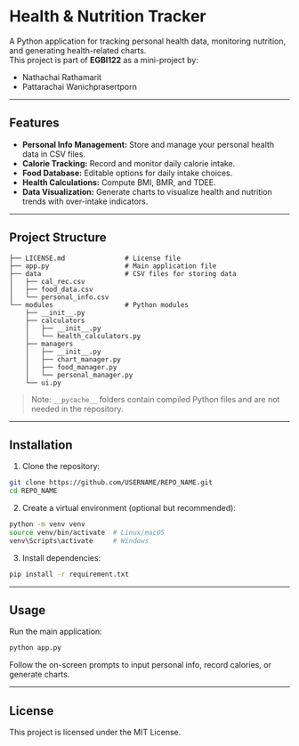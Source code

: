 # Health & Nutrition Tracker

A Python application for tracking personal health data, monitoring nutrition, and generating health-related charts.  
This project is part of **EGBI122** as a mini-project by:

- Nathachai Rathamarit  
- Pattarachai Wanichprasertporn  

---

## Features

- **Personal Info Management:** Store and manage your personal health data in CSV files.  
- **Calorie Tracking:** Record and monitor daily calorie intake.  
- **Food Database:** Editable options for daily intake choices.  
- **Health Calculations:** Compute BMI, BMR, and TDEE.  
- **Data Visualization:** Generate charts to visualize health and nutrition trends with over-intake indicators.  

---

## Project Structure

```
├── LICENSE.md               # License file
├── app.py                   # Main application file
├── data                     # CSV files for storing data
│   ├── cal_rec.csv
│   ├── food_data.csv
│   └── personal_info.csv
└── modules                  # Python modules
    ├── __init__.py
    ├── calculators
    │   ├── __init__.py
    │   └── health_calculators.py
    ├── managers
    │   ├── __init__.py
    │   ├── chart_manager.py
    │   ├── food_manager.py
    │   └── personal_manager.py
    └── ui.py
```

> Note: `__pycache__` folders contain compiled Python files and are not needed in the repository.

---

## Installation

1. Clone the repository:
```bash
git clone https://github.com/USERNAME/REPO_NAME.git
cd REPO_NAME
```

2. Create a virtual environment (optional but recommended):
```bash
python -m venv venv
source venv/bin/activate  # Linux/macOS
venv\Scripts\activate     # Windows
```

3. Install dependencies:
```bash
pip install -r requirement.txt
```

---

## Usage

Run the main application:
```bash
python app.py
```

Follow the on-screen prompts to input personal info, record calories, or generate charts.

---

## License

This project is licensed under the MIT License.

